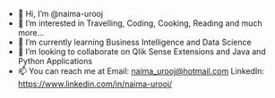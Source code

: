 - 👋 Hi, I’m @naima-urooj 
- 👀 I’m interested in Travelling, Coding, Cooking, Reading and much more...
- 🌱 I’m currently learning Business Intelligence and Data Science
- 💞️ I’m looking to collaborate on Qlik Sense Extensions and Java and Python Applications
- 📫 You can reach me at
      Email: naima_urooj@hotmail.com
      LinkedIn: https://www.linkedin.com/in/naima-urooj/

<!---
naima-urooj/naima-urooj is a ✨ special ✨ repository because its `README.md` (this file) appears on your GitHub profile.
You can click the Preview link to take a look at your changes.
--->
